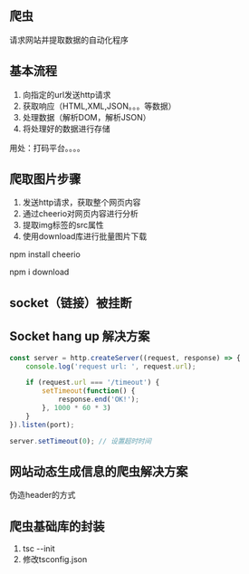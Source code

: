 ## 爬虫

请求网站并提取数据的自动化程序

## 基本流程

1. 向指定的url发送http请求
2. 获取响应（HTML,XML,JSON。。。等数据）
3. 处理数据（解析DOM，解析JSON）
4. 将处理好的数据进行存储

用处：打码平台。。。。

## 爬取图片步骤

1. 发送http请求，获取整个网页内容
2. 通过cheerio对网页内容进行分析
3. 提取img标签的src属性
4. 使用download库进行批量图片下载

npm  install  cheerio

npm  i  download

##  socket（链接）被挂断 

## **Socket hang up 解决**方案

```javascript
const server = http.createServer((request, response) => {
    console.log('request url: ', request.url);

    if (request.url === '/timeout') {
        setTimeout(function() {
            response.end('OK!');
        }, 1000 * 60 * 3)
    }
}).listen(port);

server.setTimeout(0); // 设置超时时间
```

## 网站动态生成信息的爬虫解决方案

伪造header的方式

## 爬虫基础库的封装

1. tsc  --init
2. 修改tsconfig.json  



